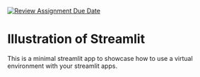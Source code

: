 [![Review Assignment Due Date](https://classroom.github.com/assets/deadline-readme-button-22041afd0340ce965d47ae6ef1cefeee28c7c493a6346c4f15d667ab976d596c.svg)](https://classroom.github.com/a/KdsFx6aL)
# Illustration of Streamlit

This is a minimal streamlit app to showcase how to use a virtual environment with your streamlit apps.
